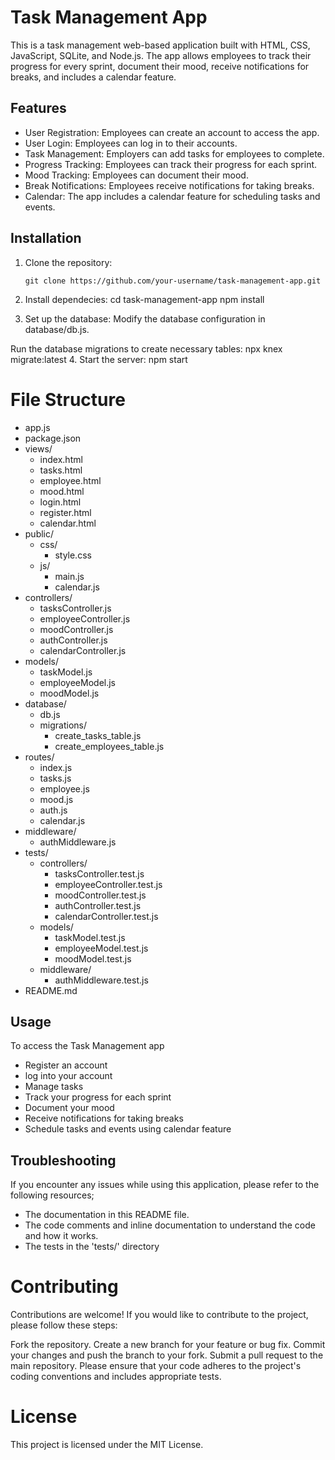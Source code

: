 # Task Management App

This is a task management web-based application built with HTML, CSS, JavaScript, SQLite, and Node.js. The app allows employees to track their progress for every sprint, document their mood, receive notifications for breaks, and includes a calendar feature.

## Features

- User Registration: Employees can create an account to access the app.
- User Login: Employees can log in to their accounts.
- Task Management: Employers can add tasks for employees to complete.
- Progress Tracking: Employees can track their progress for each sprint.
- Mood Tracking: Employees can document their mood.
- Break Notifications: Employees receive notifications for taking breaks.
- Calendar: The app includes a calendar feature for scheduling tasks and events. 

## Installation

1. Clone the repository:

   ```shell
   git clone https://github.com/your-username/task-management-app.git
2. Install dependecies:
   cd task-management-app
   npm install
3. Set up the database:
   Modify the database configuration in database/db.js.

  Run the database migrations to create necessary tables:
  npx knex migrate:latest
4. Start the server:
   npm start

# File Structure
- app.js
- package.json
- views/
  - index.html
  - tasks.html
  - employee.html
  - mood.html
  - login.html
  - register.html
  - calendar.html
- public/
  - css/
    - style.css
  - js/
    - main.js
    - calendar.js
- controllers/
  - tasksController.js
  - employeeController.js
  - moodController.js
  - authController.js
  - calendarController.js
- models/
  - taskModel.js
  - employeeModel.js
  - moodModel.js
- database/
  - db.js
  - migrations/
    - create_tasks_table.js
    - create_employees_table.js
- routes/
  - index.js
  - tasks.js
  - employee.js
  - mood.js
  - auth.js
  - calendar.js
- middleware/
  - authMiddleware.js
- tests/
  - controllers/
    - tasksController.test.js
    - employeeController.test.js
    - moodController.test.js
    - authController.test.js
    - calendarController.test.js
  - models/
    - taskModel.test.js
    - employeeModel.test.js
    - moodModel.test.js
  - middleware/
    - authMiddleware.test.js
- README.md

## Usage
To access the Task Management app
- Register an account 
- log into your account
- Manage tasks
- Track your progress for each sprint 
- Document your mood
- Receive notifications for taking breaks
- Schedule tasks and events using calendar feature 

## Troubleshooting
If you encounter any issues while using this application, please refer to the following resources;
- The documentation in this README file.
- The code comments and inline documentation  to understand the code and how it works.
- The tests in the 'tests/' directory

# Contributing
Contributions are welcome! If you would like to contribute to the project, please follow these steps:

Fork the repository.
Create a new branch for your feature or bug fix.
Commit your changes and push the branch to your fork.
Submit a pull request to the main repository.
Please ensure that your code adheres to the project's coding conventions and includes appropriate tests.

# License
This project is licensed under the MIT License.
